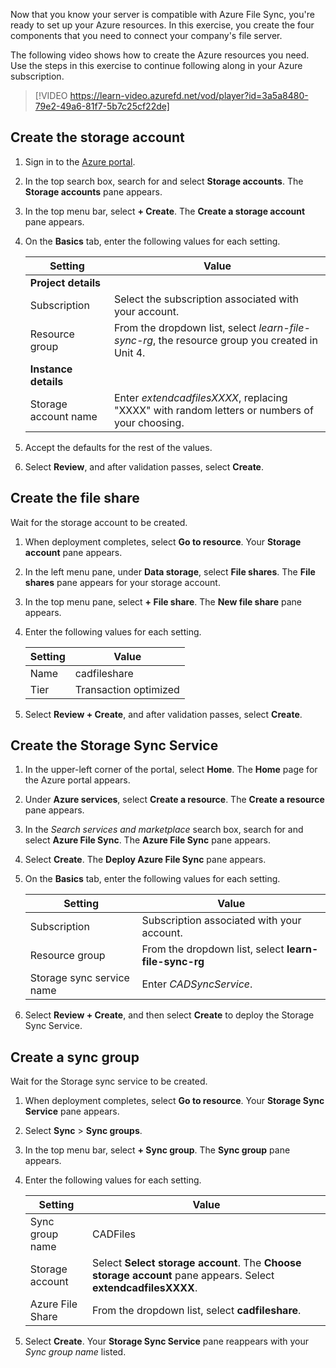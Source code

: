 Now that you know your server is compatible with Azure File Sync, you're ready to set up your Azure resources. In this exercise, you create the four components that you need to connect your company's file server.

The following video shows how to create the Azure resources you need. Use the steps in this exercise to continue following along in your Azure subscription.

> [!VIDEO https://learn-video.azurefd.net/vod/player?id=3a5a8480-79e2-49a6-81f7-5b7c25cf22de]

## Create the storage account

1. Sign in to the [Azure portal](https://portal.azure.com?azure-portal=true).

1. In the top search box, search for and select **Storage accounts**. The **Storage accounts** pane appears.

1. In the top menu bar, select **+ Create**. The **Create a storage account** pane appears.

1. On the **Basics** tab, enter the following values for each setting.

   | Setting | Value |
   |---------|---------|
   | **Project details** |
   | Subscription | Select the subscription associated with your account. |
   | Resource group | From the dropdown list, select *learn-file-sync-rg*, the resource group you created in Unit 4. |
   | **Instance details** |
   | Storage account name | Enter *extendcadfilesXXXX*, replacing "XXXX" with random letters or numbers of your choosing. |

1. Accept the defaults for the rest of the values.

1. Select **Review**, and after validation passes, select **Create**.

## Create the file share

Wait for the storage account to be created.

1. When deployment completes, select **Go to resource**. Your **Storage account** pane appears.

1. In the left menu pane, under **Data storage**, select **File shares**. The **File shares** pane appears for your storage account.

1. In the top menu pane, select **+ File share**. The **New file share** pane appears.

1. Enter the following values for each setting.

   | Setting | Value  |
   |---------|---------|
   | Name    | cadfileshare |
   | Tier    | Transaction optimized |

1. Select **Review + Create**, and after validation passes, select **Create**.

## Create the Storage Sync Service

1. In the upper-left corner of the portal, select **Home**. The **Home** page for the Azure portal appears.

1. Under **Azure services**, select **Create a resource**. The **Create a resource** pane appears.

1. In the *Search services and marketplace* search box, search for and select **Azure File Sync**. The **Azure File Sync** pane appears.

1. Select **Create**. The **Deploy Azure File Sync** pane appears.

1. On the **Basics** tab, enter the following values for each setting.

   | Setting |Value  |
   |---------|---------|
   | Subscription | Subscription associated with your account. |
   | Resource group | From the dropdown list, select **learn-file-sync-rg** |
   | Storage sync service name  | Enter *CADSyncService*. |

1. Select **Review + Create**, and then select **Create** to deploy the Storage Sync Service.

## Create a sync group

Wait for the Storage sync service to be created.

1. When deployment completes, select **Go to resource**. Your **Storage Sync Service** pane appears.

1. Select **Sync** > **Sync groups**.

1. In the top menu bar, select **+ Sync group**. The **Sync group** pane appears.

1. Enter the following values for each setting.

   | Setting | Value  |
   |---------|---------|
   | Sync group name | CADFiles |
   | Storage account | Select **Select storage account**. The **Choose storage account** pane appears. Select **extendcadfilesXXXX**. |
   | Azure File Share | From the dropdown list, select **cadfileshare**. |

1. Select **Create**. Your **Storage Sync Service** pane reappears with your *Sync group name* listed.
